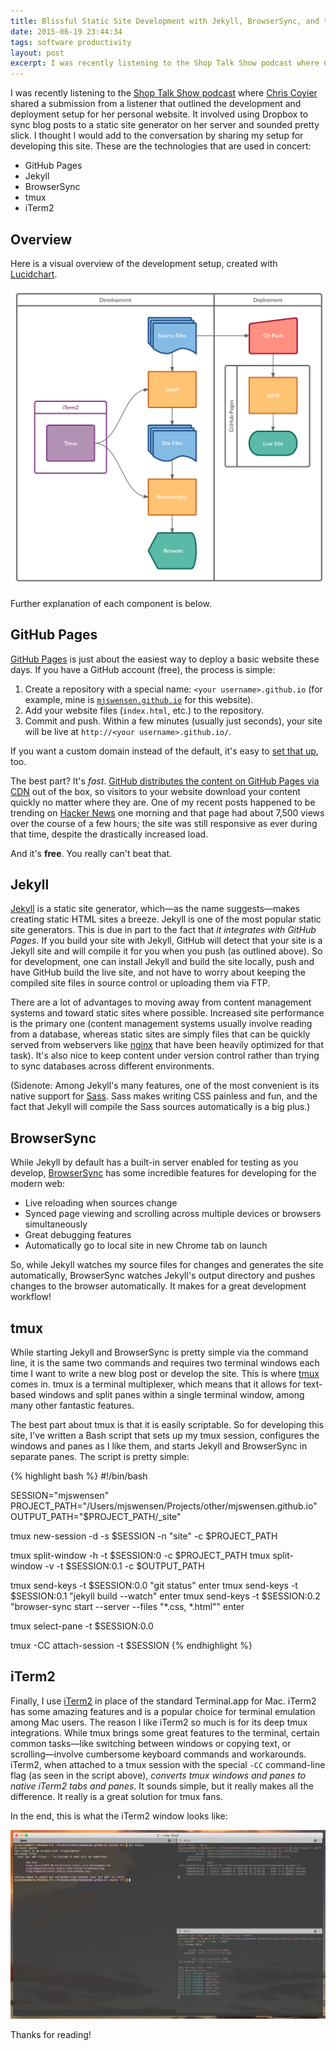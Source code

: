 ```yaml
---
title: Blissful Static Site Development with Jekyll, BrowserSync, and tmux
date: 2015-06-19 23:44:34
tags: software productivity
layout: post
excerpt: I was recently listening to the Shop Talk Show podcast where Chris Coyier shared a submission from a listener that outlined the development and deployment setup for her personal website. I thought I would add to the conversation by sharing my setup for developing mjswensen.com.
---
```


I was recently listening to the [Shop Talk Show podcast](http://shoptalkshow.com/) where [Chris Coyier](https://css-tricks.com/) shared a submission from a listener that outlined the development and deployment setup for her personal website. It involved using Dropbox to sync blog posts to a static site generator on her server and sounded pretty slick. I thought I would add to the conversation by sharing my setup for developing this site. These are the technologies that are used in concert:

* GitHub Pages
* Jekyll
* BrowserSync
* tmux
* iTerm2

## Overview

Here is a visual overview of the development setup, created with [Lucidchart](https://www.lucidchart.com/).

![Visual representation of static site development setup](/blog/images/blissful-static-site-process.png)

Further explanation of each component is below.

## GitHub Pages

[GitHub Pages](https://pages.github.com/) is just about the easiest way to deploy a basic website these days. If you have a GitHub account (free), the process is simple:

1. Create a repository with a special name: `<your username>.github.io` (for example, mine is [`mjswensen.github.io`](https://github.com/mjswensen/mjswensen.github.io) for this website).
2. Add your website files (`index.html`, etc.) to the repository.
3. Commit and push. Within a few minutes (usually just seconds), your site will be live at `http://<your username>.github.io/`.

If you want a custom domain instead of the default, it's easy to [set that up](https://help.github.com/articles/setting-up-a-custom-domain-with-github-pages/), too.

The best part? It's *fast*. [GitHub distributes the content on GitHub Pages via CDN](https://github.com/blog/1715-faster-more-awesome-github-pages) out of the box, so visitors to your website download your content quickly no matter where they are. One of my recent posts happened to be trending on [Hacker News](https://news.ycombinator.com/item?id=9113474) one morning and that page had about 7,500 views over the course of a few hours; the site was still responsive as ever during that time, despite the drastically increased load.

And it's **free**. You really can't beat that.

## Jekyll

[Jekyll](http://jekyllrb.com/) is a static site generator, which—as the name suggests—makes creating static HTML sites a breeze. Jekyll is one of the most popular static site generators. This is due in part to the fact that *it integrates with GitHub Pages*. If you build your site with Jekyll, GitHub will detect that your site is a Jekyll site and will compile it for you when you push (as outlined above). So for development, one can install Jekyll and build the site locally, push and have GitHub build the live site, and not have to worry about keeping the compiled site files in source control or uploading them via FTP.

There are a lot of advantages to moving away from content management systems and toward static sites where possible. Increased site performance is the primary one (content management systems usually involve reading from a database, whereas static sites are simply files that can be quickly served from webservers like [nginx](http://nginx.org/) that have been heavily optimized for that task). It's also nice to keep content under version control rather than trying to sync databases across different environments.

(Sidenote: Among Jekyll's many features, one of the most convenient is its native support for [Sass](http://sass-lang.com/). Sass makes writing CSS painless and fun, and the fact that Jekyll will compile the Sass sources automatically is a big plus.)

## BrowserSync

While Jekyll by default has a built-in server enabled for testing as you develop, [BrowserSync](http://www.browsersync.io/) has some incredible features for developing for the modern web:

* Live reloading when sources change
* Synced page viewing and scrolling across multiple devices or browsers simultaneously
* Great debugging features
* Automatically go to local site in new Chrome tab on launch

So, while Jekyll watches my source files for changes and generates the site automatically, BrowserSync watches Jekyll's output directory and pushes changes to the browser automatically. It makes for a great development workflow!

## tmux

While starting Jekyll and BrowserSync is pretty simple via the command line, it is the same two commands and requires two terminal windows each time I want to write a new blog post or develop the site. This is where [tmux](http://tmux.github.io/) comes in. tmux is a terminal multiplexer, which means that it allows for text-based windows and split panes within a single terminal window, among many other fantastic features.

The best part about tmux is that it is easily scriptable. So for developing this site, I've written a Bash script that sets up my tmux session, configures the windows and panes as I like them, and starts Jekyll and BrowserSync in separate panes. The script is pretty simple:

{% highlight bash %}
#!/bin/bash

SESSION="mjswensen"
PROJECT_PATH="/Users/mjswensen/Projects/other/mjswensen.github.io"
OUTPUT_PATH="$PROJECT_PATH/_site"

tmux new-session -d -s $SESSION -n "site" -c $PROJECT_PATH

tmux split-window -h -t $SESSION:0 -c $PROJECT_PATH
tmux split-window -v -t $SESSION:0.1 -c $OUTPUT_PATH

tmux send-keys -t $SESSION:0.0 "git status" enter
tmux send-keys -t $SESSION:0.1 "jekyll build --watch" enter
tmux send-keys -t $SESSION:0.2 "browser-sync start --server --files \"*.css, *.html\"" enter

tmux select-pane -t $SESSION:0.0

tmux -CC attach-session -t $SESSION
{% endhighlight %}

## iTerm2

Finally, I use [iTerm2](http://iterm2.com/) in place of the standard Terminal.app for Mac. iTerm2 has some amazing features and is a popular choice for terminal emulation among Mac users. The reason I like iTerm2 so much is for its deep tmux integrations. While tmux brings some great features to the terminal, certain common tasks—like switching between windows or copying text, or scrolling—involve cumbersome keyboard commands and workarounds. iTerm2, when attached to a tmux session with the special `-CC` command-line flag (as seen in the script above), *converts tmux windows and panes to native iTerm2 tabs and panes*. It sounds simple, but it really makes all the difference. It really is a great solution for tmux fans.

In the end, this is what the iTerm2 window looks like:

![Screenshot of iTerm2 connected to tmux session](/blog/images/blissful-static-site-iterm2-screenshot.png)

Thanks for reading!
